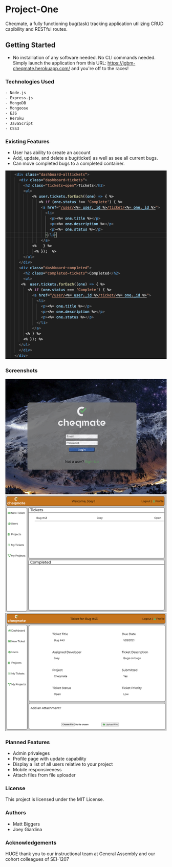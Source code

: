 # Project-One
Cheqmate, a fully functioning bug(task) tracking application utilizing CRUD capibility and RESTful routes.

## Getting Started
  - No installiation of any software needed. No CLI commands needed. Simply launch the application from this URL: https://jgbm-cheqmate.herokuapp.com/ and you're off to the races!

  
### Technologies Used
    - Node.js
    - Express.js
    - MongoDB
    - Mongoose
    - EJS
    - Heroku
    - JavaScript
    - CSS3
    
### Existing Features
  * User has ability to create an account
  * Add, update, and delete a bug(ticket) as well as see all current bugs.
  * Can move completed bugs to a completed container.
  
![](/public/images/screenshots/codensippet.png)

### Screenshots
![](/public/images/screenshots/home.png)
![](/public/images/screenshots/dashboard.png)
![](/public/images/screenshots/showticket.png)


### Planned Features
  - Admin privaleges
  - Profile page with update capability
  - Display a list of all users relative to your project
  - Mobile responsiveness
  - Attach files from file uploader
  
### License
This project is licensed under the MIT License.

### Authors
  * Matt Biggers
  * Joey Giardina
  
### Acknowledgements
HUGE thank you to our instructional team at General Assembly and our cohort colleagues of SEI-1207
